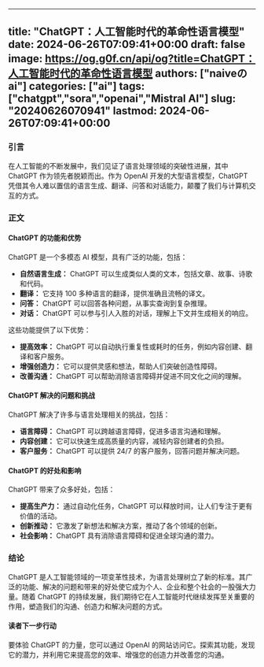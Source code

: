 
---
title: "ChatGPT：人工智能时代的革命性语言模型"
date: 2024-06-26T07:09:41+00:00
draft: false
image: https://og.g0f.cn/api/og?title=ChatGPT：人工智能时代的革命性语言模型
authors: ["naiveのai"]
categories: ["ai"]
tags: ["chatgpt","sora","openai","Mistral AI"]
slug: "20240626070941"
lastmod: 2024-06-26T07:09:41+00:00
---
### 引言

在人工智能的不断发展中，我们见证了语言处理领域的突破性进展，其中 ChatGPT 作为领先者脱颖而出。作为 OpenAI 开发的大型语言模型，ChatGPT 凭借其令人难以置信的语言生成、翻译、问答和对话能力，颠覆了我们与计算机交互的方式。

### 正文

#### ChatGPT 的功能和优势

ChatGPT 是一个多模态 AI 模型，具有广泛的功能，包括：

- **自然语言生成：** ChatGPT 可以生成类似人类的文本，包括文章、故事、诗歌和代码。
- **翻译：** 它支持 100 多种语言的翻译，提供准确且流畅的译文。
- **问答：** ChatGPT 可以回答各种问题，从事实查询到复杂推理。
- **对话：** ChatGPT 可以参与引人入胜的对话，理解上下文并生成相关的响应。

这些功能提供了以下优势：

- **提高效率：** ChatGPT 可以自动执行重复性或耗时的任务，例如内容创建、翻译和客户服务。
- **增强创造力：** 它可以提供灵感和想法，帮助人们突破创造性障碍。
- **改善沟通：** ChatGPT 可以帮助消除语言障碍并促进不同文化之间的理解。

#### ChatGPT 解决的问题和挑战

ChatGPT 解决了许多与语言处理相关的挑战，包括：

- **语言障碍：** ChatGPT 可以跨越语言障碍，促进多语言沟通和理解。
- **内容创建：** 它可以快速生成高质量的内容，减轻内容创建者的负担。
- **客户服务：** ChatGPT 可以提供 24/7 的客户服务，回答问题并解决问题。

#### ChatGPT 的好处和影响

ChatGPT 带来了众多好处，包括：

- **提高生产力：** 通过自动化任务，ChatGPT 可以释放时间，让人们专注于更有价值的活动。
- **创新推动：** 它激发了新想法和解决方案，推动了各个领域的创新。
- **社会影响：** ChatGPT 具有消除语言障碍和促进全球沟通的潜力。

### 结论

ChatGPT 是人工智能领域的一项变革性技术，为语言处理树立了新的标准。其广泛的功能、解决的问题和带来的好处使它成为个人、企业和整个社会的一股强大力量。随着 ChatGPT 的持续发展，我们期待它在人工智能时代继续发挥至关重要的作用，塑造我们的沟通、创造力和解决问题的方式。

#### 读者下一步行动

要体验 ChatGPT 的力量，您可以通过 OpenAI 的网站访问它。探索其功能，发现它的潜力，并利用它来提高您的效率、增强您的创造力并改善您的沟通。